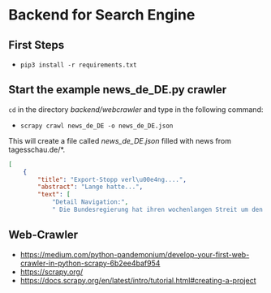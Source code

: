 # Backend for Search Engine

## First Steps

- `pip3 install -r requirements.txt`

## Start the example news_de_DE.py crawler

`cd` in the directory *backend/webcrawler* and type in the following command: 

- ` scrapy crawl news_de_DE -o news_de_DE.json `

This will create a file called *news_de_DE.json* filled with news from tagesschau.de/*. 

```json
[
    {
        "title": "Export-Stopp verl\u00e4ng....",
        "abstract": "Lange hatte...",
        "text": [
            "Detail Navigation:",
            " Die Bundesregierung hat ihren wochenlangen Streit um den 												R\u00fcstungsexportstopp f\u...
```

## Web-Crawler

- https://medium.com/python-pandemonium/develop-your-first-web-crawler-in-python-scrapy-6b2ee4baf954
- https://scrapy.org/
- https://docs.scrapy.org/en/latest/intro/tutorial.html#creating-a-project

